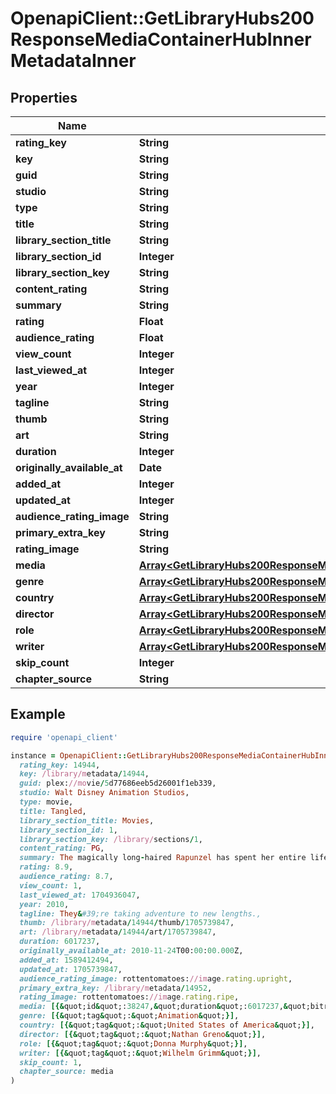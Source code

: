# OpenapiClient::GetLibraryHubs200ResponseMediaContainerHubInnerMetadataInner

## Properties

| Name | Type | Description | Notes |
| ---- | ---- | ----------- | ----- |
| **rating_key** | **String** |  | [optional] |
| **key** | **String** |  | [optional] |
| **guid** | **String** |  | [optional] |
| **studio** | **String** |  | [optional] |
| **type** | **String** |  | [optional] |
| **title** | **String** |  | [optional] |
| **library_section_title** | **String** |  | [optional] |
| **library_section_id** | **Integer** |  | [optional] |
| **library_section_key** | **String** |  | [optional] |
| **content_rating** | **String** |  | [optional] |
| **summary** | **String** |  | [optional] |
| **rating** | **Float** |  | [optional] |
| **audience_rating** | **Float** |  | [optional] |
| **view_count** | **Integer** |  | [optional] |
| **last_viewed_at** | **Integer** |  | [optional] |
| **year** | **Integer** |  | [optional] |
| **tagline** | **String** |  | [optional] |
| **thumb** | **String** |  | [optional] |
| **art** | **String** |  | [optional] |
| **duration** | **Integer** |  | [optional] |
| **originally_available_at** | **Date** |  | [optional] |
| **added_at** | **Integer** |  | [optional] |
| **updated_at** | **Integer** |  | [optional] |
| **audience_rating_image** | **String** |  | [optional] |
| **primary_extra_key** | **String** |  | [optional] |
| **rating_image** | **String** |  | [optional] |
| **media** | [**Array&lt;GetLibraryHubs200ResponseMediaContainerHubInnerMetadataInnerMediaInner&gt;**](GetLibraryHubs200ResponseMediaContainerHubInnerMetadataInnerMediaInner.md) |  | [optional] |
| **genre** | [**Array&lt;GetLibraryHubs200ResponseMediaContainerHubInnerMetadataInnerGenreInner&gt;**](GetLibraryHubs200ResponseMediaContainerHubInnerMetadataInnerGenreInner.md) |  | [optional] |
| **country** | [**Array&lt;GetLibraryHubs200ResponseMediaContainerHubInnerMetadataInnerCountryInner&gt;**](GetLibraryHubs200ResponseMediaContainerHubInnerMetadataInnerCountryInner.md) |  | [optional] |
| **director** | [**Array&lt;GetLibraryHubs200ResponseMediaContainerHubInnerMetadataInnerDirectorInner&gt;**](GetLibraryHubs200ResponseMediaContainerHubInnerMetadataInnerDirectorInner.md) |  | [optional] |
| **role** | [**Array&lt;GetLibraryHubs200ResponseMediaContainerHubInnerMetadataInnerRoleInner&gt;**](GetLibraryHubs200ResponseMediaContainerHubInnerMetadataInnerRoleInner.md) |  | [optional] |
| **writer** | [**Array&lt;GetLibraryHubs200ResponseMediaContainerHubInnerMetadataInnerWriterInner&gt;**](GetLibraryHubs200ResponseMediaContainerHubInnerMetadataInnerWriterInner.md) |  | [optional] |
| **skip_count** | **Integer** |  | [optional] |
| **chapter_source** | **String** |  | [optional] |

## Example

```ruby
require 'openapi_client'

instance = OpenapiClient::GetLibraryHubs200ResponseMediaContainerHubInnerMetadataInner.new(
  rating_key: 14944,
  key: /library/metadata/14944,
  guid: plex://movie/5d77686eeb5d26001f1eb339,
  studio: Walt Disney Animation Studios,
  type: movie,
  title: Tangled,
  library_section_title: Movies,
  library_section_id: 1,
  library_section_key: /library/sections/1,
  content_rating: PG,
  summary: The magically long-haired Rapunzel has spent her entire life in a tower, but now that a runaway thief has stumbled upon her, she is about to discover the world for the first time, and who she really is.,
  rating: 8.9,
  audience_rating: 8.7,
  view_count: 1,
  last_viewed_at: 1704936047,
  year: 2010,
  tagline: They&#39;re taking adventure to new lengths.,
  thumb: /library/metadata/14944/thumb/1705739847,
  art: /library/metadata/14944/art/1705739847,
  duration: 6017237,
  originally_available_at: 2010-11-24T00:00:00.000Z,
  added_at: 1589412494,
  updated_at: 1705739847,
  audience_rating_image: rottentomatoes://image.rating.upright,
  primary_extra_key: /library/metadata/14952,
  rating_image: rottentomatoes://image.rating.ripe,
  media: [{&quot;id&quot;:38247,&quot;duration&quot;:6017237,&quot;bitrate&quot;:2051,&quot;width&quot;:1920,&quot;height&quot;:1080,&quot;aspectRatio&quot;:1.78,&quot;audioChannels&quot;:2,&quot;audioCodec&quot;:&quot;aac&quot;,&quot;videoCodec&quot;:&quot;h264&quot;,&quot;videoResolution&quot;:&quot;1080&quot;,&quot;container&quot;:&quot;mp4&quot;,&quot;videoFrameRate&quot;:&quot;24p&quot;,&quot;optimizedForStreaming&quot;:1,&quot;audioProfile&quot;:&quot;lc&quot;,&quot;has64bitOffsets&quot;:false,&quot;videoProfile&quot;:&quot;high&quot;,&quot;Part&quot;:[{&quot;id&quot;:38247,&quot;key&quot;:&quot;/library/parts/38247/1589412494/file.mp4&quot;,&quot;duration&quot;:6017237,&quot;file&quot;:&quot;/movies/Tangled (2010)/Tangled (2010) Bluray-1080p.mp4&quot;,&quot;size&quot;:1545647447,&quot;audioProfile&quot;:&quot;lc&quot;,&quot;container&quot;:&quot;mp4&quot;,&quot;has64bitOffsets&quot;:false,&quot;optimizedForStreaming&quot;:true,&quot;videoProfile&quot;:&quot;high&quot;}]}],
  genre: [{&quot;tag&quot;:&quot;Animation&quot;}],
  country: [{&quot;tag&quot;:&quot;United States of America&quot;}],
  director: [{&quot;tag&quot;:&quot;Nathan Greno&quot;}],
  role: [{&quot;tag&quot;:&quot;Donna Murphy&quot;}],
  writer: [{&quot;tag&quot;:&quot;Wilhelm Grimm&quot;}],
  skip_count: 1,
  chapter_source: media
)
```

